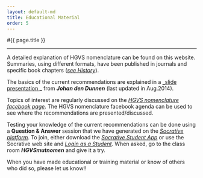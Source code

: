 ```yaml
---
layout: default-md
title: Educational Material
order: 5
---
```


#{{ page.title }}

* * * 

A detailed explanation of HGVS nomenclature can be found on this website. Summaries, using different formats, have been published in journals and specific book chapters ([_see History_](/hisotry)).

The basics of the current recommendations are explained in a  [_slide presentation _](http://www.hgvs.org/mutnomen/HGVS-basics2014.pdf) from _**Johan den Dunnen**_ (last updated in Aug.2014).

Topics of interest are regularly discussed on the [_HGVS nomenclature facebook page_](https://www.facebook.com/HGVSmutnomen). The HGVS nomenclature facebook agenda can be used to see where the recommendations are presented/discussed.

Testing your knowledge of the current recommendations can be done using a **Question & Answer** session that we have generated on the [_Socrative platform_](http:www.socrative.com). To join, either download the [_Socrative Student App_](http://www.socrative.com/apps.php) or use the Socrative web site and [_Login as a Student_](https://b.socrative.com/login/student/). When asked, go to the class room _**HGVSmutnomen**_ and give it a try.

When you have made educational or training material or know of others who did so, please let us know!!
